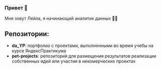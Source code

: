 ### Привет 👋

Мня зовут Лейла, я начинающий аналитик данных 👩‍💻

## Репозитории:
- __da_YP__: портфолио с проектами, выполненными во время учебы на курсе ЯндексПрактикума 
- __pet-projects__: репозиторий для размещения результатов реализации собственных идей или участия в некомерческих проектах
